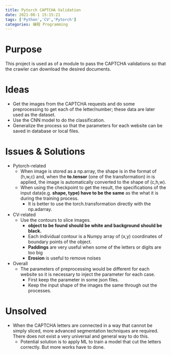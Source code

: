 ```yaml
---
title: Pytorch CAPTCHA Validation
date: 2021-08-1 15:15:21
tags: ['Python','CV','Pytorch']
categories: 编程 Programming
---
```

# Purpose
This project is used as of a module to pass the CAPTCHA validations so that the crawler can download the desired documents. 
<!-- more -->
# Ideas 
- Get the images from the CAPTCHA requests and do some preprocessing to get each of the letter/number; these data are later used as the dataset.
- Use the CNN model to do the classification.
- Generalize the process so that the parameters for each website can be saved in database or local files.
# Issues & Solutions
- Pytorch-related
    - When image is stored as a np.array, the shape is in the format of (h,w,c) and, when the **to.tensor** (one of the transformation) in is applied, the image is automatically converted to the shape of (c,h,w).
    - When using the checkpoint to get the result, the specifications of the input data(e.g. **shape, type) have to be the same** as the what it is during the training process. 
        - It is better to use the torch.transformation directly with the np.adarray.
- CV-related
    - Use the contours to slice images.
        - **object to be found should be white and background should be black.**
        - Each individual contour is a Numpy array of (x,y) coordinates of boundary points of the object.
        - **Paddings** are very useful when some of the letters or digits are too big
        - **Erosion** is useful to remove noises
- Overall
    - The parameters of preprocessing would be different for each website so it is necessary to inject the parameter for each case.
        - First keep the parameter in some json files.
        - Keep the input shape of the images the same through out the processes.

# Unsolved
- When the CAPTCHA letters are connected in a way that cannot be simply sliced, more advanced segmentation techniques are required. There does not exist a very universal and general way to do this.
    - Potential solution is to apply ML to train a model that cut the letters correctly. But more works have to done.





